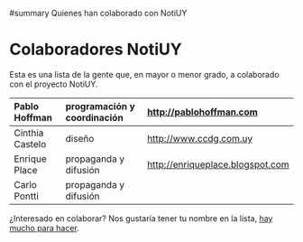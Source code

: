 ﻿#summary Quienes han colaborado con NotiUY

# Colaboradores NotiUY #

Esta es una lista de la gente que, en mayor o menor grado, a colaborado con el proyecto NotiUY.

| Pablo Hoffman | programación y coordinación | http://pablohoffman.com |
|:--------------|:------------------------------|:------------------------|
| Cinthia Castelo | diseño | http://www.ccdg.com.uy |
| Enrique Place | propaganda y difusión | http://enriqueplace.blogspot.com |
| Carlo Pontti | propaganda y difusión |  |

¿Interesado en colaborar? Nos gustaría tener tu nombre en la lista, [hay mucho para hacer](PendientesNotiUY.md).